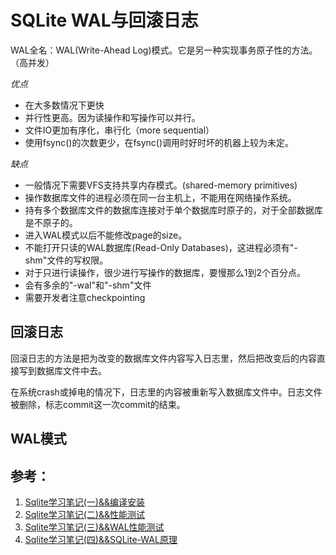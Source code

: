 # SQLite WAL与回滚日志

WAL全名：WAL(Write-Ahead Log)模式。它是另一种实现事务原子性的方法。（高并发）



*优点*

* 在大多数情况下更快
* 并行性更高。因为读操作和写操作可以并行。
* 文件IO更加有序化，串行化（more sequential）
* 使用fsync()的次数更少，在fsync()调用时好时坏的机器上较为未定。


*缺点*

* 一般情况下需要VFS支持共享内存模式。(shared-memory primitives)
* 操作数据库文件的进程必须在同一台主机上，不能用在网络操作系统。
* 持有多个数据库文件的数据库连接对于单个数据库时原子的，对于全部数据库是不原子的。
* 进入WAL模式以后不能修改page的size。
* 不能打开只读的WAL数据库(Read-Only Databases)，这进程必须有"-shm"文件的写权限。
* 对于只进行读操作，很少进行写操作的数据库，要慢那么1到2个百分点。
* 会有多余的"-wal"和"-shm"文件
* 需要开发者注意checkpointing

## 回滚日志

回滚日志的方法是把为改变的数据库文件内容写入日志里，然后把改变后的内容直接写到数据库文件中去。

在系统crash或掉电的情况下，日志里的内容被重新写入数据库文件中。日志文件被删除，标志commit这一次commit的结束。

## WAL模式


## 参考：

1. [Sqlite学习笔记(一)&&编译安装](http://www.cnblogs.com/cchust/p/4722931.html)
2. [Sqlite学习笔记(二)&&性能测试](http://www.cnblogs.com/cchust/p/4738002.html)
3. [Sqlite学习笔记(三)&&WAL性能测试](http://www.cnblogs.com/cchust/p/4754580.html)
4. [Sqlite学习笔记(四)&&SQLite-WAL原理](http://www.cnblogs.com/cchust/p/4754619.html)

